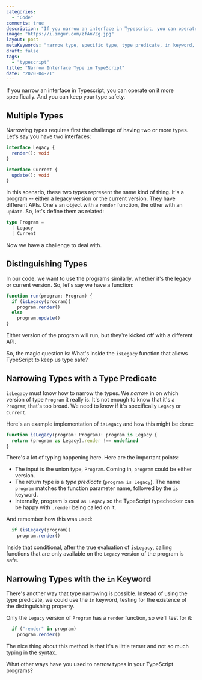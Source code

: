 ```yaml
---
categories:
  - "Code"
comments: true
description: "If you narrow an interface in Typescript, you can operate on it more specifically."
image: "https://i.imgur.com/zfAnVZg.jpg"
layout: post
metaKeywords: "narrow type, specific type, type predicate, in keyword, typeof, union type, typescript, property in interface"
draft: false
tags:
  - "typescript"
title: "Narrow Interface Type in TypeScript"
date: "2020-04-21"
---
```


If you narrow an interface in Typescript, you can operate on it more specifically.  And you can keep your type safety.

<!--more-->

## Multiple Types

Narrowing types requires first the challenge of having two or more types.  Let's say you have two interfaces:

```typescript
interface Legacy {
  render(): void
}

interface Current {
  update(): void
}
```

In this scenario, these two types represent the same kind of thing.  It's a program -- either a legacy version or the current version.  They have different APIs.  One's an object with a `render` function, the other with an `update`.  So, let's define them as related:


```typescript
type Program = 
  | Legacy
  | Current
```

Now we have a challenge to deal with.

## Distinguishing Types

In our code, we want to use the programs similarly, whether it's the legacy or current version.  So, let's say we have a function:

```typescript
function run(program: Program) {
  if (isLegacy(program)) 
    program.render()
  else 
    program.update()
}
```

Either version of the program will run, but they're kicked off with a different API.  

So, the magic question is: What's inside the `isLegacy` function that allows TypeScript to keep us type safe?

## Narrowing Types with a Type Predicate

`isLegacy` must know how to narrow the types.  We *narrow* in on which version of type `Program` it really is.  It's not enough to know that it's a `Program`; that's too broad.  We need to know if it's specifically `Legacy` or `Current`.

Here's an example implementation of `isLegacy` and how this might be done:

```typescript
function isLegacy(program: Program): program is Legacy { 
  return (program as Legacy).render !== undefined 
}
```

There's a lot of typing happening here.  Here are the important points:

- The input is the union type, `Program`.  Coming in, `program` could be either version.
- The return type is a *type predicate* (`program is Legacy`). The name `program` matches the function parameter name, followed by the `is` keyword.
- Internally, program is cast `as Legacy` so the TypeScript typechecker can be happy with `.render` being called on it.

And remember how this was used:

```typescript
  if (isLegacy(program))
    program.render()
```

Inside that conditional, after the true evaluation of `isLegacy`, calling functions that are only available on the `Legacy` version of the program is safe.

## Narrowing Types with the `in` Keyword

There's another way that type narrowing is possible.  Instead of using the type predicate, we could use the `in` keyword, testing for the existence of the distinguishing property.  

Only the `Legacy` version of `Program` has a `render` function, so we'll test for it:

```typescript
  if ("render" in program)
    program.render()
```

The nice thing about this method is that it's a little terser and not so much typing in the syntax.

What other ways have you used to narrow types in your TypeScript programs?

